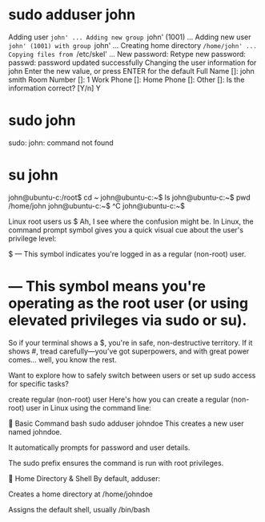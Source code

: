 # sudo adduser john
Adding user `john' ...
Adding new group `john' (1001) ...
Adding new user `john' (1001) with group `john' ...
Creating home directory `/home/john' ...
Copying files from `/etc/skel' ...
New password: 
Retype new password: 
passwd: password updated successfully
Changing the user information for john
Enter the new value, or press ENTER for the default
        Full Name []: john smith
        Room Number []: 1
        Work Phone []: 
        Home Phone []: 
        Other []: 
Is the information correct? [Y/n] Y
# sudo john 
sudo: john: command not found
# su john
john@ubuntu-c:/root$ cd ~
john@ubuntu-c:~$ ls
john@ubuntu-c:~$ pwd
/home/john
john@ubuntu-c:~$ ^C
john@ubuntu-c:~$ 


Linux root users us $
Ah, I see where the confusion might be. In Linux, the command prompt symbol gives you a quick visual cue about the user's privilege level:

$ — This symbol indicates you're logged in as a regular (non-root) user.

# — This symbol means you're operating as the root user (or using elevated privileges via sudo or su).

So if your terminal shows a $, you're in safe, non-destructive territory. If it shows #, tread carefully—you’ve got superpowers, and with great power comes... well, you know the rest.

Want to explore how to safely switch between users or set up sudo access for specific tasks?

create regular (non-root) user
Here's how you can create a regular (non-root) user in Linux using the command line:

🧰 Basic Command
bash
sudo adduser johndoe
This creates a new user named johndoe.

It automatically prompts for password and user details.

The sudo prefix ensures the command is run with root privileges.

📂 Home Directory & Shell
By default, adduser:

Creates a home directory at /home/johndoe

Assigns the default shell, usually /bin/bash


